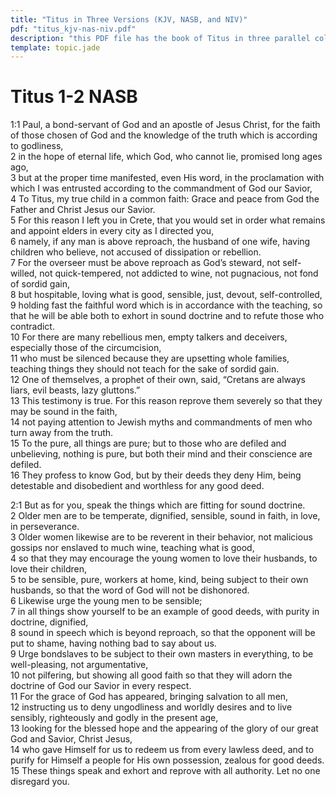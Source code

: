 ```yaml
---
title: "Titus in Three Versions (KJV, NASB, and NIV)"
pdf: "titus_kjv-nas-niv.pdf"
description: "this PDF file has the book of Titus in three parallel columns; this allows for comparing these three versions while you are studying."
template: topic.jade
---
```


<div class="row" style="hyphens: auto;">

<div class="col-md-4">

# Titus 1-2 NASB

1:1 Paul, a bond-servant of God and an apostle of Jesus Christ, for the faith of those chosen of God and the knowledge of the truth which is according to godliness,   
2 in the hope of eternal life, which God, who cannot lie, promised long ages ago,   
3 but at the proper time manifested, even His word, in the proclamation with which I was entrusted according to the commandment of God our Savior,  
4 To Titus, my true child in a common faith: Grace and peace from God the Father and Christ Jesus our Savior.  
5 For this reason I left you in Crete, that you would set in order what remains and appoint elders in every city as I directed you,   
6 namely, if any man is above reproach, the husband of one wife, having children who believe, not accused of dissipation or rebellion.   
7 For the overseer must be above reproach as God’s steward, not self-willed, not quick-tempered, not addicted to wine, not pugnacious, not fond of sordid gain,   
8 but hospitable, loving what is good, sensible, just, devout, self-controlled,   
9 holding fast the faithful word which is in accordance with the teaching, so that he will be able both to exhort in sound doctrine and to refute those who contradict.  
10 For there are many rebellious men, empty talkers and deceivers, especially those of the circumcision,   
11 who must be silenced because they are upsetting whole families, teaching things they should not teach for the sake of sordid gain.   
12 One of themselves, a prophet of their own, said, “Cretans are always liars, evil beasts, lazy gluttons.”   
13 This testimony is true. For this reason reprove them severely so that they may be sound in the faith,   
14 not paying attention to Jewish myths and commandments of men who turn away from the truth.   
15 To the pure, all things are pure; but to those who are defiled and unbelieving, nothing is pure, but both their mind and their conscience are defiled.   
16 They profess to know God, but by their deeds they deny Him, being detestable and disobedient and worthless for any good deed.  
  
2:1 But as for you, speak the things which are fitting for sound doctrine.   
2 Older men are to be temperate, dignified, sensible, sound in faith, in love, in perseverance.  
3 Older women likewise are to be reverent in their behavior, not malicious gossips nor enslaved to much wine, teaching what is good,   
4 so that they may encourage the young women to love their husbands, to love their children,   
5 to be sensible, pure, workers at home, kind, being subject to their own husbands, so that the word of God will not be dishonored.  
6 Likewise urge the young men to be sensible;   
7 in all things show yourself to be an example of good deeds, with purity in doctrine, dignified,   
8 sound in speech which is beyond reproach, so that the opponent will be put to shame, having nothing bad to say about us.  
9 Urge bondslaves to be subject to their own masters in everything, to be well-pleasing, not argumentative,   
10 not pilfering, but showing all good faith so that they will adorn the doctrine of God our Savior in every respect.  
11 For the grace of God has appeared, bringing salvation to all men,   
12 instructing us to deny ungodliness and worldly desires and to live sensibly, righteously and godly in the present age,   
13 looking for the blessed hope and the appearing of the glory of our great God and Savior, Christ Jesus,   
14 who gave Himself for us to redeem us from every lawless deed, and to purify for Himself a people for His own possession, zealous for good deeds.  
15 These things speak and exhort and reprove with all authority. Let no one disregard you.  

</div>

</div>
